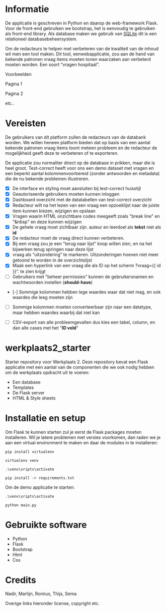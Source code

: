 # Informatie

De applicatie is geschreven in Python en daarop de web-framework Flask. Voor de front-end gebruiken we bootstrap, het is eenvoudig te gebruiken als front-end library. Als database maken we gebruik van [SQLite](https://www.sqlite.org/index.html) dit is een relationeel databasebeheersystem. 

Om de redacteurs te helpen met verbeteren van de kwaliteit van de inhoud wil men een tool maken. Dit tool, eenwebapplicatie, zou aan de hand van bekende patronen vraag items moeten tonen waarzaken aan verbeterd moeten worden. Een soort “vragen hospitaal”.

Voorbeelden

Pagina 1

Pagina 2

etc..

# Vereisten

De gebruikers van dit platform zullen de redacteurs van de databank worden. We willen heneen platform bieden dat op basis van een aantal bekende patronen vraag items toont meteen probleem en de redacteur de mogelijkheid geeft deze te verbeteren of te exporteren.

De applicatie zou normaliter direct op de database in prikken, maar die is heel groot. Test-correct heeft voor ons een demo dataset met vragen en een beperkt aantal kolommenvoorbereid (zonder antwoorden en metadata) die de nu bekende problemen illustreren.

- [x] De interface en styling moet aansluiten bij test-correct huisstijl
- [x] Geautoriseerde gebruikers moeten kunnen inloggen 
- [x] Dashboard overzicht met de datatabellen van test-correct overzicht
- [x] Redacteur wilt na het lezen van een vraag een opzoeklijst naar de juiste item kunnen kiezen, wijzigen en opslaan
- [x] Vragen waarin HTML onzichtbare codes meegeeft zoals "break line" en "&nbsp" en deze kunnen wijzigen
- [x] De gehele vraag moet zichtbaar zijn. auteur en leerdoel als <b>tekst</b> niet als <b>id</b>
- [x] De redacteur moet de vraag direct kunnen verbeteren.
- [x] Bij een vraag zou je een "terug naar lijst" knop willen zien, en na het bijwerken terug springen naar deze lijst
- [x] vraag als “uitzondering” te markeren. Uitzonderingen hoeven niet meer getoond te worden in de overzichtslijst
- [x] Maak een hyperlink van een vraag die als ID op het scherm ?vraag={{ id }}”. te zien krijgt
- [ ] Gebruikers met "beheer permissies" kunnen de gebruikersnamen en wachtwoorden instellen (<b>should-have</b>)
- [-] Sommige kolommen hebben lege waardes waar dat niet mag, en ook waardes die leeg moeten zijn
- [ ] Sommige kolommen moeten converteerbaar zijn naar een datatype, maar hebben waardes waarbij dat niet kan
- [ ] CSV-export van alle probleemgevallen dus kies een tabel, column, en dan alle cases met het "<b>ID veld</b>"


# werkplaats2_starter
Starter repository voor Werkplaats 2. Deze repository bevat een Flask applicatie met een aantal van de componenten die we ook nodig hebben om de werkplaats opdracht uit te voeren: 
- Een database
- Templates
- De Flask server
- HTML & Style sheets

# Installatie en setup
Om Flask te kunnen starten zul je eerst de Flask packages moeten installeren. Wil je latere problemen met versies voorkomen, dan raden we je aan een virtual environment te maken en daar de modules in te 
installeren:  

```
pip install virtualenv

virtualenv venv

.\venv\sripts\activate

pip install -r requirements.txt
```
Om de demo applicatie te starten: 
``` 
.\venv\sripts\activate

python main.py
```

# Gebruikte software
- Python
- Flask
- Bootstrap
- Html
- Css

# Credits

Nadir, Martijn, Romius, Thijs, Sema

Overige links hieronder license, copyright etc.
